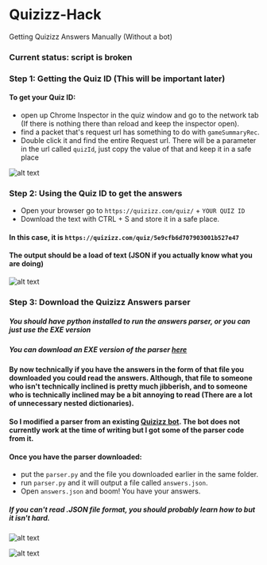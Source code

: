 # Quizizz-Hack
Getting Quizizz Answers Manually (Without a bot)

### Current status: script is broken

### Step 1: Getting the Quiz ID (This will be important later)

#### To get your Quiz ID:
 - open up Chrome Inspector in the quiz window and go to the network tab (If there is nothing there than reload and keep the inspector open). 
 - find a packet that's request url has something to do with `gameSummaryRec`. 
 - Double click it and find the entire Request url. There will be a parameter in the url called `quizId`, just copy the value of that and keep it in a safe place

![alt text](https://github.com/LQR471814/Quizizz-Hack/blob/master/get-quizID-1.jpg)

### Step 2: Using the Quiz ID to get the answers

 - Open your browser go to `https://quizizz.com/quiz/` + `YOUR QUIZ ID` 
 - Download the text with CTRL + S and store it in a safe place.
 
 #### In this case, it is `https://quizizz.com/quiz/5e9cfb6d707903001b527e47` 
 #### The output should be a load of text (JSON if you actually know what you are doing) 

![alt text](https://github.com/LQR471814/Quizizz-Hack/blob/master/get-answers-1.jpg)

### Step 3: Download the Quizizz Answers parser 
##### You should have python installed to run the answers parser, or you can just use the EXE version
##### You can download an EXE version of the parser [here](https://github.com/LQR471814/Quizizz-Hack/releases/latest)

#### By now technically if you have the answers in the form of that file you downloaded you could read the answers. Although, that file to someone who isn't technically inclined is pretty much jibberish, and to someone who is technically inclined may be a bit annoying to read (There are a lot of unnecessary nested dictionaries). 
#### So I modified a parser from an existing [Quizizz bot](https://github.com/reteps/quizizz-bot). The bot does not currently work at the time of writing but I got some of the parser code from it.

#### Once you have the parser downloaded:
 - put the `parser.py` and the file you downloaded earlier in the same folder. 
 - run `parser.py` and it will output a file called `answers.json`. 
 - Open `answers.json` and boom! You have your answers. 
 
 ##### If you can't read .JSON file format, you should probably learn how to but it isn't hard.

![alt text](https://github.com/LQR471814/Quizizz-Hack/blob/master/get-answers-2.jpg)

![alt text](https://github.com/LQR471814/Quizizz-Hack/blob/master/get-answers-4.jpg)
